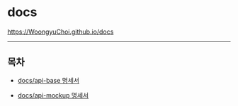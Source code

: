 # docs

https://WoongyuChoi.github.io/docs

***

## 목차 

- [docs/api-base 명세서](https://WoongyuChoi.github.io/docs/api-base)

- [docs/api-mockup 명세서](https://WoongyuChoi.github.io/docs/api-mockup)

